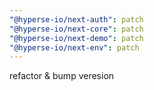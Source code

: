 ```yaml
---
"@hyperse-io/next-auth": patch
"@hyperse-io/next-core": patch
"@hyperse-io/next-demo": patch
"@hyperse-io/next-env": patch
---
```


refactor & bump veresion
